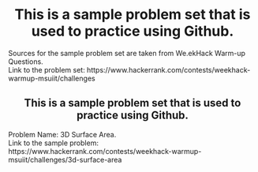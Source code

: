 <div align="center">
  <h1>This is a sample problem set that is used to practice using Github.</h1>
</div>

<div align="left">
  <p>
  Sources for the sample problem set are taken from We.ekHack Warm-up Questions.<br>
  Link to the problem set: https://www.hackerrank.com/contests/weekhack-warmup-msuiit/challenges
  </p>
</div>

<div align="center">
  <h2>This is a sample problem set that is used to practice using Github.</h2>
</div>

<div align="left">
  <p>
  Problem Name: 3D Surface Area.<br>
  Link to the sample problem: https://www.hackerrank.com/contests/weekhack-warmup-msuiit/challenges/3d-surface-area
  </p>
</div>
